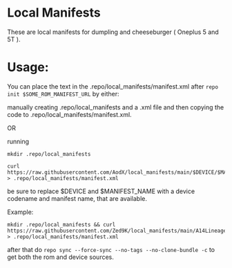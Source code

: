 # Local Manifests

These are local manifests for dumpling and cheeseburger ( Oneplus 5 and 5T ).


# Usage:
You can place the text in the .repo/local_manifests/manifest.xml after `repo init $SOME_ROM_MANIFEST_URL` by either:

manually creating .repo/local_manifests and a .xml file and then copying the code to .repo/local_manifests/manifest.xml.

OR

running
```
mkdir .repo/local_manifests
```
```
curl https://raw.githubusercontent.com/AodX/local_manifests/main/$DEVICE/$MANIFEST_NAME > .repo/local_manifests/manifest.xml
```
be sure to replace $DEVICE and $MANIFEST_NAME with a device codename and manifest name, that are available.

Example:
```
mkdir .repo/local_manifests && curl https://raw.githubusercontent.com/Zed9K/local_manifests/main/A14Lineage.xml > .repo/local_manifests/manifest.xml
```

after that do 
```repo sync --force-sync --no-tags --no-clone-bundle -c```
to get both the rom and device sources.
